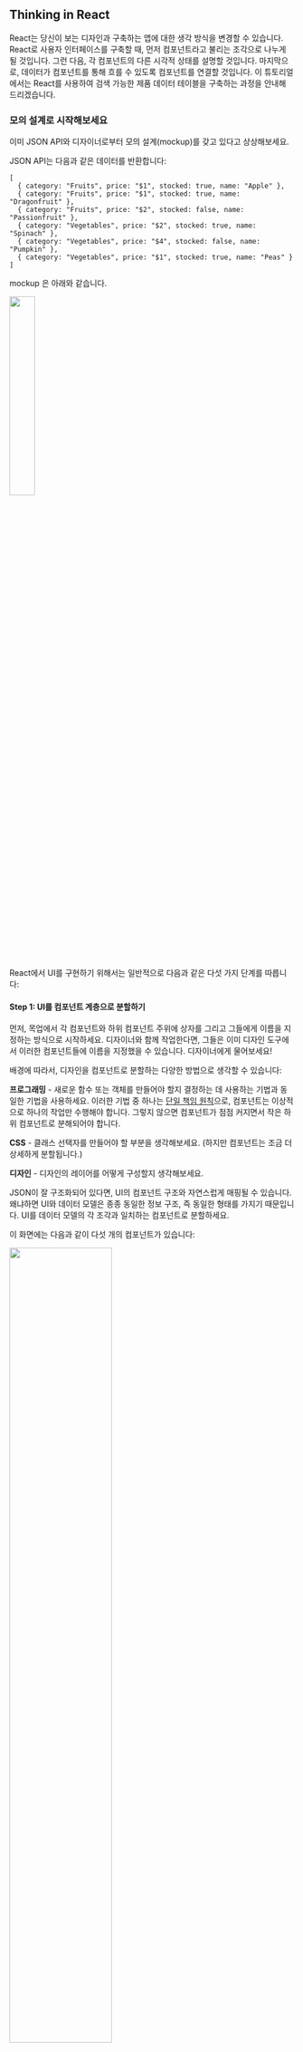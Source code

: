 ## Thinking in React

React는 당신이 보는 디자인과 구축하는 앱에 대한 생각 방식을 변경할 수 있습니다. React로 사용자 인터페이스를 구축할 때, 먼저 컴포넌트라고 불리는 조각으로 나누게 될 것입니다. 그런 다음, 각 컴포넌트의 다른 시각적 상태를 설명할 것입니다. 마지막으로, 데이터가 컴포넌트를 통해 흐를 수 있도록 컴포넌트를 연결할 것입니다. 이 튜토리얼에서는 React를 사용하여 검색 가능한 제품 데이터 테이블을 구축하는 과정을 안내해 드리겠습니다.

### 모의 설계로 시작해보세요

이미 JSON API와 디자이너로부터 모의 설계(mockup)를 갖고 있다고 상상해보세요.

JSON API는 다음과 같은 데이터를 반환합니다:

```
[
  { category: "Fruits", price: "$1", stocked: true, name: "Apple" },
  { category: "Fruits", price: "$1", stocked: true, name: "Dragonfruit" },
  { category: "Fruits", price: "$2", stocked: false, name: "Passionfruit" },
  { category: "Vegetables", price: "$2", stocked: true, name: "Spinach" },
  { category: "Vegetables", price: "$4", stocked: false, name: "Pumpkin" },
  { category: "Vegetables", price: "$1", stocked: true, name: "Peas" }
]
```

mockup 은 아래와 같습니다.

<img src="./notebook/assets/thinking-in-react1.png" width="30%" height="auto"/>

React에서 UI를 구현하기 위해서는 일반적으로 다음과 같은 다섯 가지 단계를 따릅니다:

#### Step 1: UI를 컴포넌트 계층으로 분할하기

먼저, 목업에서 각 컴포넌트와 하위 컴포넌트 주위에 상자를 그리고 그들에게 이름을 지정하는 방식으로 시작하세요. 디자이너와 함께 작업한다면, 그들은 이미 디자인 도구에서 이러한 컴포넌트들에 이름을 지정했을 수 있습니다. 디자이너에게 물어보세요!

배경에 따라서, 디자인을 컴포넌트로 분할하는 다양한 방법으로 생각할 수 있습니다:

**프로그래밍** - 새로운 함수 또는 객체를 만들어야 할지 결정하는 데 사용하는 기법과 동일한 기법을 사용하세요. 이러한 기법 중 하나는 [단일 책임 원칙](https://en.wikipedia.org/wiki/Single-responsibility_principle)으로, 컴포넌트는 이상적으로 하나의 작업만 수행해야 합니다. 그렇지 않으면 컴포넌트가 점점 커지면서 작은 하위 컴포넌트로 분해되어야 합니다.

**CSS** - 클래스 선택자를 만들어야 할 부분을 생각해보세요. (하지만 컴포넌트는 조금 더 상세하게 분할됩니다.)

**디자인** - 디자인의 레이어를 어떻게 구성할지 생각해보세요.

JSON이 잘 구조화되어 있다면, UI의 컴포넌트 구조와 자연스럽게 매핑될 수 있습니다. 왜냐하면 UI와 데이터 모델은 종종 동일한 정보 구조, 즉 동일한 형태를 가지기 때문입니다. UI를 데이터 모델의 각 조각과 일치하는 컴포넌트로 분할하세요.

이 화면에는 다음과 같이 다섯 개의 컴포넌트가 있습니다:

<img src="./notebook/assets/thinking-in-react2.png" width="60%" height="auto"/>

1. `FilterableProductTable` 은 전체 앱을 포함합니다.
2. `SearchBar`는 사용자 입력을 받습니다.
3. `ProductTable`은 사용자 입력에 따라 목록을 표시하고 필터링합니다.
4. `ProductCategoryRow` 는 각 카테고리에 대한 제목을 표시합니다.
5. `ProductRow` 는 각 제품에 대한 행을 표시합니다.

만약 `ProductTable`을 살펴보면, `Name`과 `Price` 라벨을 포함한 테이블 헤더가 별도의 컴포넌트가 아닙니다. 이것은 개인적인 선호에 따라 다를 수 있으며 양쪽 방법 중 하나를 선택할 수 있습니다. 이 예시에서는 `ProductTable`의 일부로 처리되었습니다. 하지만 이 헤더가 복잡해진다면 (예: 정렬 기능 추가) 별도의 `ProductTableHeader` 컴포넌트로 분리할 수 있습니다.

이제 목업에서 컴포넌트를 식별했으므로, 이를 계층적으로 정렬하세요. 목업에서 다른 컴포넌트 내에 나타나는 컴포넌트는 계층에서 자식으로 나타나야 합니다:

- FilterableProductTable
    - SearchBar
    - ProductTable
        - ProductCategoryRow
        - ProductRow

#### Step 2: React에서 정적 버전 구축하기

이제 컴포넌트 계층 구조가 준비되었으므로 앱을 구현할 차례입니다. 가장 직관적인 접근 방식은 상호작용을 추가하지 않고 데이터 모델에서 UI를 렌더링하는 버전을 먼저 구축하는 것입니다! 정적 버전을 먼저 구축하고 나중에 상호작용을 추가하는 것이 종종 더 쉽습니다. 정적 버전 구축은 타이핑은 많이 하지만 고민은 거의 없는 반면, 상호작용을 추가하는 것은 많이 고민하고 타이핑은 적게 필요합니다.

데이터 모델을 렌더링하는 정적 버전의 앱을 구축하기 위해, 다른 [컴포넌트](https://react.dev/learn/your-first-component)를 재사용하고 [props](https://react.dev/learn/passing-props-to-a-component)를 사용하여 데이터를 전달하는 컴포넌트를 구축해야 합니다. Props는 부모에서 자식으로 데이터를 전달하는 방법입니다. ([상태(state)](https://react.dev/learn/state-a-components-memory)의 개념에 익숙하다면, 이 정적 버전을 구축할 때는 상태를 전혀 사용하지 마세요. 상태는 상호작용을 위해 예약되어 있으며, 시간에 따라 변경되는 데이터를 다룹니다. 이 정적 버전에서는 상태가 필요하지 않습니다.)

두 가지 방법으로 구현할 수 있습니다. "위에서 아래로(top-down)" 구성 요소를 구축하면서 시작할 수도 있고 (FilterableProductTable과 같은 계층 구조의 상위 구성 요소부터 시작), "아래에서 위로(bottom-up)"로 구성 요소를 작업하면서 시작할 수도 있습니다 (ProductRow와 같은 하위 구성 요소부터 시작). 간단한 예제에서는 일반적으로 위에서 아래로 구성하는 것이 더 쉽지만, 큰 프로젝트에서는 아래에서 위로 구성하는 것이 더 쉽습니다.

<details>
<summary> app.jsx 예시보기 </summary>

```function ProductCategoryRow({ category }) {
  return (
    <tr>
      <th colSpan="2">
        {category}
      </th>
    </tr>
  );
}

function ProductRow({ product }) {
  const name = product.stocked ? product.name :
    <span style={{ color: 'red' }}>
      {product.name}
    </span>;

  return (
    <tr>
      <td>{name}</td>
      <td>{product.price}</td>
    </tr>
  );
}

function ProductTable({ products }) {
  const rows = [];
  let lastCategory = null;

  products.forEach((product) => {
    if (product.category !== lastCategory) {
      rows.push(
        <ProductCategoryRow
          category={product.category}
          key={product.category} />
      );
    }
    rows.push(
      <ProductRow
        product={product}
        key={product.name} />
    );
    lastCategory = product.category;
  });

  return (
    <table>
      <thead>
        <tr>
          <th>Name</th>
          <th>Price</th>
        </tr>
      </thead>
      <tbody>{rows}</tbody>
    </table>
  );
}

function SearchBar() {
  return (
    <form>
      <input type="text" placeholder="Search..." />
      <label>
        <input type="checkbox" />
        {' '}
        Only show products in stock
      </label>
    </form>
  );
}

function FilterableProductTable({ products }) {
  return (
    <div>
      <SearchBar />
      <ProductTable products={products} />
    </div>
  );
}

const PRODUCTS = [
  {category: "Fruits", price: "$1", stocked: true, name: "Apple"},
  {category: "Fruits", price: "$1", stocked: true, name: "Dragonfruit"},
  {category: "Fruits", price: "$2", stocked: false, name: "Passionfruit"},
  {category: "Vegetables", price: "$2", stocked: true, name: "Spinach"},
  {category: "Vegetables", price: "$4", stocked: false, name: "Pumpkin"},
  {category: "Vegetables", price: "$1", stocked: true, name: "Peas"}
];

export default function App() {
  return <FilterableProductTable products={PRODUCTS} />;
}
```
</details>


(이 코드가 어렵게 보인다면, 먼저 [Quick Start](https://react.dev/learn)를 따라해보세요!)

컴포넌트를 구축한 후에는 데이터 모델을 렌더링하는 재사용 가능한 컴포넌트 라이브러리가 생성됩니다. 이 정적 앱에서는 컴포넌트가 JSX를 반환할 뿐입니다. 계층 구조의 맨 위에 있는 컴포넌트(FilterableProductTable)는 데이터 모델을 prop으로 받습니다. 이는 단방향 데이터 흐름이라고 불리며, 데이터는 최상위 컴포넌트에서 아래쪽으로 흐릅니다.

#### Step 3: UI 상태의 최소한이면서 완전한 표현 찾기

UI를 상호작용적으로 만들려면 사용자가 기본 데이터 모델을 변경할 수 있어야 합니다. 이를 위해 상태(state)를 사용할 것입니다.

상태(state)는 앱이 기억해야 할 최소한의 변경 데이터 집합으로 생각하세요. 상태를 구조화하는 가장 중요한 원칙은 [DRY(Don't Repeat Yourself)](https://en.wikipedia.org/wiki/Don%27t_repeat_yourself)를 유지하는 것입니다. 애플리케이션에 필요한 상태의 절대적인 최소 표현을 찾고, 나머지는 필요할 때 계산합니다. 예를 들어, 쇼핑 목록을 만드는 경우, 항목을 배열로 상태에 저장할 수 있습니다. 목록에 있는 항목의 수도 표시하고 싶다면, 항목 수를 다른 상태 값으로 저장하지 않고 배열의 길이를 읽어들입니다.

이 예시 애플리케이션의 데이터 조각을 생각해보세요:

1. 원본 제품 목록
2. 사용자가 입력한 검색 텍스트
3. 체크박스의 값
4. 필터링된 제품 목록

이 중 어떤 것이 상태일까요? 상태가 아닌 것들을 식별해보세요:

- 시간이 지나도 변하지 않는가요? 그렇다면, 그것은 상태가 아닙니다.
- 부모로부터 props를 통해 전달되는가요? 그렇다면, 그것은 상태가 아닙니다.
- 컴포넌트 내에서 기존의 상태나 props를 기반으로 계산할 수 있나요? 그렇다면, 그것은 분명히 상태가 아닙니다!

남은 것이 상태일 가능성이 높습니다.
다시 하나씩 검토해보겠습니다:

1. 원본 제품 목록은 props로 전달되므로 상태가 아닙니다.
2. 검색 텍스트는 시간이 지나면서 변경되며, 다른 것에서 계산할 수 없으므로 상태인 것 같습니다.
3. 체크박스의 값도 시간이 지나면서 변경되며, 다른 것에서 계산할 수 없으므로 상태인 것 같습니다.
4. 필터링된 제품 목록은 원본 제품 목록을 기반으로 검색 텍스트와 체크박스의 값에 따라 계산할 수 있으므로 상태가 아닙니다.

따라서 검색 텍스트와 체크박스의 값만이 상태입니다! 잘 했습니다!

<details>
<summary>Props vs State</summary>

```
React에서는 "props"와 "state"라는 두 가지 유형의 "모델(model)" 데이터가 있습니다. 
이 둘은 매우 다릅니다:

- Props는 함수에 전달하는 인자와 같습니다. 부모 컴포넌트가 자식 컴포넌트로 데이터를 전달하고 외관을
 사용자 정의할 수 있도록 합니다. 예를 들어, Form 컴포넌트는 Button 컴포넌트에 color prop을 전달할 수 있습니다.

- State는 컴포넌트의 "기억"과 같습니다. 컴포넌트가 정보를 추적하고 상호작용에 응답하여 정보를 
변경할 수 있도록 합니다. 예를 들어, Button 컴포넌트는 isHovered라는 상태를 추적할 수 있습니다.

Props와 state는 서로 다르지만 함께 작동합니다. 

부모 컴포넌트는 종종 일부 정보를 상태로 유지하고 (변경할 수 있도록) 이를 자식 컴포넌트에 props로 전달합니다. 

처음 읽을 때는 아직 차이가 약간 흐릿할 수 있습니다. 실제로 이해하기 위해서는 약간의 실습이 필요합니다!
```
</details>

#### Step 4: 상태(state)가 어디에 위치해야 하는지 확인하기

애플리케이션의 최소한의 상태 데이터를 식별한 후, 상태를 변경하거나 소유하는 책임이 있는 컴포넌트를 식별해야 합니다. 기억하세요: React는 부모 컴포넌트에서 자식 컴포넌트로 컴포넌트 계층구조를 통해 데이터를 단방향으로 전달합니다. 어떤 컴포넌트가 어떤 상태를 소유해야 하는지 즉시 명확하지 않을 수 있습니다. 이 개념이 처음이라면 이 단계를 따라가며 해결할 수 있습니다!

애플리케이션의 각 상태(state) 조각에 대해 다음을 수행하세요:

1. 해당 상태(state)를 기반으로 렌더링하는 모든 컴포넌트를 식별합니다.
2. 그 컴포넌트들의 가장 가까운 공통 부모 컴포넌트를 찾습니다. 이는 계층구조에서 모두 상위에 있는 컴포넌트입니다.
3. 상태(state)가 위치할 곳을 결정합니다:
    1. 일반적으로, 상태를 공통 부모 컴포넌트에 직접 둘 수 있습니다.
    2. 공통 부모 컴포넌트보다 위에 있는 컴포넌트에 상태를 넣을 수도 있습니다.
    3. 상태를 소유할 수 있는 컴포넌트를 찾을 수 없는 경우, 상태를 보유하는 데만 사용되는 새로운 컴포넌트를 생성하고 공통 부모 컴포넌트의 위쪽 계층구조에 추가합니다.

이전 단계에서 이 애플리케이션에서 두 개의 상태를 찾았습니다: 검색 입력 텍스트와 체크박스의 값입니다. 이 예시에서는 항상 함께 나타나므로 동일한 위치에 넣는 것이 맞습니다.

이제 다음을 실행해봅시다:

1. 상태를 사용하는 컴포넌트를 식별합니다:
    - `ProductTable`은 해당 상태(검색 텍스트와 체크박스 값)를 기반으로 제품 목록을 필터링해야 합니다.
    - `SearchBar`는 해당 상태(검색 텍스트와 체크박스 값)를 표시해야 합니다.

2. 공통 부모를 찾습니다: 두 컴포넌트가 공유하는 첫 번째 부모 컴포넌트는 `FilterableProductTable`입니다.

3. 상태가 위치할 곳을 결정합니다: 상태 값들을 `FilterableProductTable`에 보존하겠습니다.
그래서 상태 값들은 `FilterableProductTable`에 위치하게 됩니다.

[useState() Hook](https://react.dev/reference/react/useState)을 사용하여 컴포넌트에 상태를 추가합니다. Hook은 React에 "hook into"할 수 있는 특수한 함수입니다. FilterableProductTable의 상단에 두 개의 상태 변수를 추가하고 초기 상태를 지정하세요:

```
function FilterableProductTable({products}) {
    const [filterText, setFilterText] = useState('');
    const [inStockOnly, setInStockOnly] = useState(false);
}
```

그런 다음, `filterText`와 `inStockOnly`를 props로 ProductTable과 SearchBar에 전달하세요:

```
<div>
  <SearchBar 
    filterText={filterText} 
    inStockOnly={inStockOnly} />
  <ProductTable 
    products={products}
    filterText={filterText}
    inStockOnly={inStockOnly} />
</div>
```

애플리케이션이 어떻게 동작하는지 확인해볼 수 있습니다. 아래 샌드박스 코드에서 `filterText`의 초기값을 `useState('')`에서 `useState('fruit')`로 수정하세요. 그러면 검색 입력 텍스트와 테이블이 모두 업데이트되는 것을 확인할 수 있습니다.

<details>
<summary>
App.js
</summary>

```
import { useState } from 'react';

function FilterableProductTable({ products }) {
  const [filterText, setFilterText] = useState('');
  const [inStockOnly, setInStockOnly] = useState(false);

  return (
    <div>
      <SearchBar 
        filterText={filterText} 
        inStockOnly={inStockOnly} />
      <ProductTable 
        products={products}
        filterText={filterText}
        inStockOnly={inStockOnly} />
    </div>
  );
}

function ProductCategoryRow({ category }) {
  return (
    <tr>
      <th colSpan="2">
        {category}
      </th>
    </tr>
  );
}

function ProductRow({ product }) {
  const name = product.stocked ? product.name :
    <span style={{ color: 'red' }}>
      {product.name}
    </span>;

  return (
    <tr>
      <td>{name}</td>
      <td>{product.price}</td>
    </tr>
  );
}

function ProductTable({ products, filterText, inStockOnly }) {
  const rows = [];
  let lastCategory = null;

  products.forEach((product) => {
    if (
      product.name.toLowerCase().indexOf(
        filterText.toLowerCase()
      ) === -1
    ) {
      return;
    }
    if (inStockOnly && !product.stocked) {
      return;
    }
    if (product.category !== lastCategory) {
      rows.push(
        <ProductCategoryRow
          category={product.category}
          key={product.category} />
      );
    }
    rows.push(
      <ProductRow
        product={product}
        key={product.name} />
    );
    lastCategory = product.category;
  });

  return (
    <table>
      <thead>
        <tr>
          <th>Name</th>
          <th>Price</th>
        </tr>
      </thead>
      <tbody>{rows}</tbody>
    </table>
  );
}

function SearchBar({ filterText, inStockOnly }) {
  return (
    <form>
      <input 
        type="text" 
        value={filterText} 
        placeholder="Search..."/>
      <label>
        <input 
          type="checkbox" 
          checked={inStockOnly} />
        {' '}
        Only show products in stock
      </label>
    </form>
  );
}

const PRODUCTS = [
  {category: "Fruits", price: "$1", stocked: true, name: "Apple"},
  {category: "Fruits", price: "$1", stocked: true, name: "Dragonfruit"},
  {category: "Fruits", price: "$2", stocked: false, name: "Passionfruit"},
  {category: "Vegetables", price: "$2", stocked: true, name: "Spinach"},
  {category: "Vegetables", price: "$4", stocked: false, name: "Pumpkin"},
  {category: "Vegetables", price: "$1", stocked: true, name: "Peas"}
];

export default function App() {
  return <FilterableProductTable products={PRODUCTS} />;
}
```

</details>

위의 샌드박스에서 ProductTable과 SearchBar는 filterText와 inStockOnly props를 읽어 테이블, 입력 필드, 체크박스를 렌더링합니다. 예를 들어, 다음은 SearchBar가 입력 필드의 값을 채우는 방법입니다:

```
function SearchBar({filterText, inStockOnly}) {
    return (
        <form>
            <input
                type="text"
                value={filterText}
                placeholder="Search..." />
    );
}
```

사용자의 입력에 대응하기 위해 타이핑과 같은 동작에 대한 코드를 아직 추가하지 않았습니다. 이것이 최종 단계가 될 것입니다.

#### Step 5: 반대로 데이터 흐름을 추가합니다.

현재 앱은 상위 컴포넌트에서 하위 컴포넌트로 props와 state가 올바르게 흐르며 렌더링됩니다. 그러나 사용자 입력에 따라 상태를 변경하려면 데이터 흐름을 반대로 지원해야 합니다. 계층 구조 안에 있는 폼 컴포넌트들은 `FilterableProductTable`의 상태를 업데이트해야 합니다.

React는 이 데이터 흐름을 명시적으로 만들어주지만, 두 방향 데이터 바인딩보다 조금 더 많은 타이핑을 필요로 합니다. 위 예제에서 입력란을 입력하거나 체크박스를 선택하려고 하면 React가 입력을 무시하는 것을 볼 수 있습니다. 이것은 의도된 동작입니다. `<input value={filterText} />`와 같이 작성하면 input의 value prop이 항상 FilterableProductTable에서 전달된 filterText 상태와 동일하게 설정됩니다. filterText 상태가 변경되지 않으므로 입력란이 변경되지 않습니다.

사용자가 폼 입력을 변경할 때마다 상태가 해당 변경을 반영하도록 하려고 합니다. 상태는 `FilterableProductTable`이 소유하고 있으므로, `SearchBar`가 `FilterableProductTable`의 상태를 업데이트할 수 있도록 이러한 함수들을 SearchBar로 전달해야 합니다.

```
function FilterableProductTable({ products }) {
  const [filterText, setFilterText] = useState('');
  const [inStockOnly, setInStockOnly] = useState(false);

  return (
    <div>
      <SearchBar 
        filterText={filterText} 
        inStockOnly={inStockOnly}
        onFilterTextChange={setFilterText}
        onInStockOnlyChange={setInStockOnly} />
```

SearchBar 내부에서 onChange 이벤트 핸들러를 추가하고, 이를 통해 부모의 상태를 설정할 것입니다:

```
<input 
  type="text" 
  value={filterText} 
  placeholder="Search..." 
  onChange={(e) => onFilterTextChange(e.target.value)} />
```

이제 어플리케이션이 동작합니다!

<details>
<summary>App.js</summary>

```
import { useState } from 'react';

function FilterableProductTable({ products }) {
  const [filterText, setFilterText] = useState('');
  const [inStockOnly, setInStockOnly] = useState(false);

  return (
    <div>
      <SearchBar 
        filterText={filterText} 
        inStockOnly={inStockOnly} 
        onFilterTextChange={setFilterText} 
        onInStockOnlyChange={setInStockOnly} />
      <ProductTable 
        products={products} 
        filterText={filterText}
        inStockOnly={inStockOnly} />
    </div>
  );
}

function ProductCategoryRow({ category }) {
  return (
    <tr>
      <th colSpan="2">
        {category}
      </th>
    </tr>
  );
}

function ProductRow({ product }) {
  const name = product.stocked ? product.name :
    <span style={{ color: 'red' }}>
      {product.name}
    </span>;

  return (
    <tr>
      <td>{name}</td>
      <td>{product.price}</td>
    </tr>
  );
}

function ProductTable({ products, filterText, inStockOnly }) {
  const rows = [];
  let lastCategory = null;

  products.forEach((product) => {
    if (
      product.name.toLowerCase().indexOf(
        filterText.toLowerCase()
      ) === -1
    ) {
      return;
    }
    if (inStockOnly && !product.stocked) {
      return;
    }
    if (product.category !== lastCategory) {
      rows.push(
        <ProductCategoryRow
          category={product.category}
          key={product.category} />
      );
    }
    rows.push(
      <ProductRow
        product={product}
        key={product.name} />
    );
    lastCategory = product.category;
  });

  return (
    <table>
      <thead>
        <tr>
          <th>Name</th>
          <th>Price</th>
        </tr>
      </thead>
      <tbody>{rows}</tbody>
    </table>
  );
}

function SearchBar({
  filterText,
  inStockOnly,
  onFilterTextChange,
  onInStockOnlyChange
}) {
  return (
    <form>
      <input 
        type="text" 
        value={filterText} placeholder="Search..." 
        onChange={(e) => onFilterTextChange(e.target.value)} />
      <label>
        <input 
          type="checkbox" 
          checked={inStockOnly} 
          onChange={(e) => onInStockOnlyChange(e.target.checked)} />
        {' '}
        Only show products in stock
      </label>
    </form>
  );
}

const PRODUCTS = [
  {category: "Fruits", price: "$1", stocked: true, name: "Apple"},
  {category: "Fruits", price: "$1", stocked: true, name: "Dragonfruit"},
  {category: "Fruits", price: "$2", stocked: false, name: "Passionfruit"},
  {category: "Vegetables", price: "$2", stocked: true, name: "Spinach"},
  {category: "Vegetables", price: "$4", stocked: false, name: "Pumpkin"},
  {category: "Vegetables", price: "$1", stocked: true, name: "Peas"}
];

export default function App() {
  return <FilterableProductTable products={PRODUCTS} />;
}

```
</details>

["Adding Interactivity"](https://react.dev/learn/adding-interactivity) 섹션에서 이벤트 처리와 상태 업데이트에 대해 자세히 알아볼 수 있습니다.